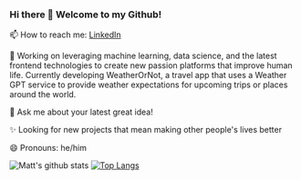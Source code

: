 ### Hi there 👋 Welcome to my Github!

<!--
**Snooder/Snooder** is a ✨ _special_ ✨ repository because its `README.md` (this file) appears on your GitHub profile.

Here are some ideas to get you started:

- 🔭 I’m currently working on ...
- 🌱 I’m currently learning ...
- 👯 I’m looking to collaborate on ...
- 🤔 I’m looking for help with ...
- 💬 Ask me about ...
- 📫 How to reach me: ...
- 😄 Pronouns: ...
- ⚡ Fun fact: ...
-->
📫 How to reach me: [LinkedIn](https://www.linkedin.com/in/mattcsnyder/)

🔭 Working on leveraging machine learning, data science, and the latest frontend technologies to create new passion platforms that improve human life. Currently developing WeatherOrNot, a travel app that uses a Weather GPT service to provide weather expectations for upcoming trips or places around the world.

💬 Ask me about your latest great idea!

✨ Looking for new projects that mean making other people's lives better 

😄 Pronouns: he/him

![Matt's github stats](https://github-readme-stats.vercel.app/api?username=Snooder&theme=tokyonight&layout=compact&count_private=true&include_all_commits=true&rank_icon=github)
[![Top Langs](https://github-readme-stats.vercel.app/api/top-langs/?username=Snooder&theme=tokyonight&layout=compact&count_private=true&include_all_commits=true)](https://github.com/Snooder/github-readme-stats)
